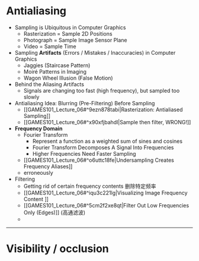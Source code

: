 
# Antialiasing

- Sampling is Ubiquitous in  Computer Graphics
	- Rasterization = Sample 2D Positions  
	- Photograph = Sample Image Sensor Plane
	- Video = Sample Time
- Sampling **Artifacts**  (Errors / Mistakes / Inaccuracies) in  Computer Graphics
	- Jaggies (Staircase Pattern)
	- Moiré Patterns in Imaging
	- Wagon Wheel Illusion (False Motion)
- Behind the Aliasing Artifacts
	- Signals are changing too fast (high frequency),  but sampled too slowly
- Antialiasing Idea:  Blurring (Pre-Filtering) Before Sampling
	- [[GAMES101_Lecture_06#^9ezn878tabi|Rasterization: Antialiased Sampling]]
	- [[GAMES101_Lecture_06#^x90xfjbahdl|Sample then filter, WRONG!]]
- **Frequency Domain**
	- Fourier Transform
		- Represent a function as a  weighted sum of sines and cosines
		- Fourier Transform Decomposes A Signal Into Frequencies
		- Higher Frequencies Need Faster Sampling 
	- [[GAMES101_Lecture_06#^o6uttc18fe|Undersampling Creates Frequency Aliases]]
	- erroneously
- Filtering
	- Getting rid of  certain frequency contents 删除特定频率
	- [[GAMES101_Lecture_06#^iqu3c221lg|Visualizing Image Frequency Content ]]
	- [[GAMES101_Lecture_06#^5cm2f2xe8qt|Filter Out Low Frequencies Only (Edges)]] (高通滤波)
	- 

---

# Visibility / occlusion